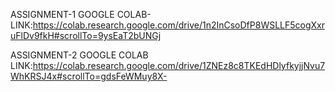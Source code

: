 ASSIGNMENT-1 GOOGLE COLAB-LINK:https://colab.research.google.com/drive/1n2InCsoDfP8WSLLF5cogXxruFlDv9fkH#scrollTo=9ysEaT2bUNGj

ASSIGNMENT-2 GOOGLE COLAB LINK:https://colab.research.google.com/drive/1ZNEz8c8TKEdHDlyfkyjjNvu7WhKRSJ4x#scrollTo=gdsFeWMuy8X-
